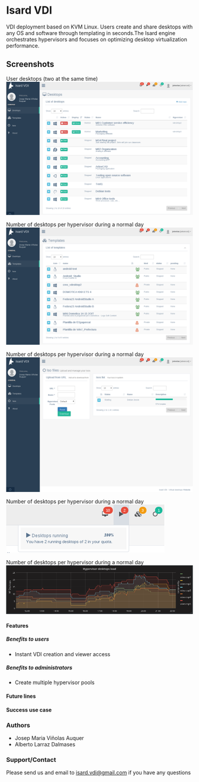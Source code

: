 # Isard VDI
VDI deployment based on KVM Linux. Users create and share desktops with any OS and  software through templating in seconds.The Isard engine orchestrates hypervisors and focuses on optimizing desktop virtualization performance.

## Screenshots
User desktops (two at the same time)
![Desktops](content/img/isard_desktops.png)

Number of desktops per hypervisor during a normal day
![Templates](content/img/isard_templates.png)

Number of desktops per hypervisor during a normal day
![Isos](content/img/isard_isos.png)

Number of desktops per hypervisor during a normal day
![Quotas](content/img/isard_quotas.png)

Number of desktops per hypervisor during a normal day
![Load](content/img/isard_dayload.png)



#### Features
##### Benefits to users
+ Instant VDI creation and viewer access

##### Benefits to administrators
+ Create multiple hypervisor pools

#### Future lines

#### Success use case

### Authors
+ Josep Maria Viñolas Auquer
+ Alberto Larraz Dalmases

### Support/Contact
Please send us and email to isard.vdi@gmail.com if you have any questions 
